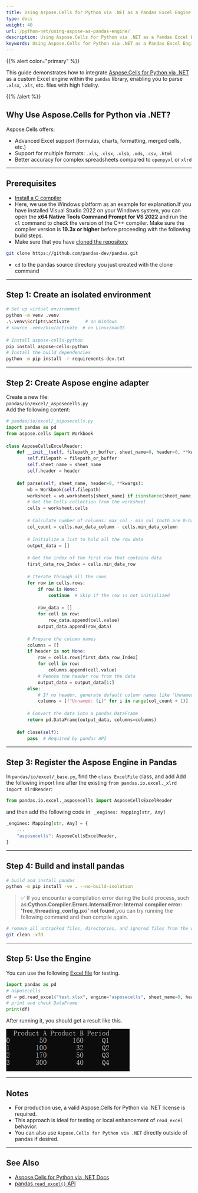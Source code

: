```yaml
---
title: Using Aspose.Cells for Python via .NET as a Pandas Excel Engine
type: docs
weight: 40
url: /python-net/using-aspose-as-pandas-engine/
description: Using Aspose.Cells for Python via .NET as a Pandas Excel Engine.
keywords: Using Aspose.Cells for Python via .NET as a Pandas Excel Engine.
---
```


{{% alert color="primary" %}}

This guide demonstrates how to integrate [Aspose.Cells for Python via .NET](https://products.aspose.com/cells/python-net/) as a custom Excel engine within the `pandas` library, enabling you to parse `.xlsx`, `.xls`, etc. files with high fidelity.

{{% /alert %}}

## Why Use Aspose.Cells for Python via .NET?

Aspose.Cells offers:

- Advanced Excel support (formulas, charts, formatting, merged cells, etc.)
- Support for multiple formats: `.xls`, `.xlsx`, `.xlsb`, `.ods`, `.csv`, `.html`
- Better accuracy for complex spreadsheets compared to `openpyxl` or `xlrd`

---

## Prerequisites

- [Install a C compiler](https://pandas.pydata.org/docs/dev/development/contributing_environment.html#step-1-install-a-c-compiler)
- Here, we use the Windows platform as an example for explanation.If you have installed Visual Studio 2022 on your Windows system, you can open the **x64 Native Tools Command Prompt for VS 2022** and run the `cl` command to check the version of the C++ compiler. Make sure the compiler version is **19.3x or higher** before proceeding with the following build steps.
- Make sure that you have [cloned the repository](https://github.com/pandas-dev/pandas.git)
```bash
git clone https://github.com/pandas-dev/pandas.git
```
- `cd` to the pandas source directory you just created with the clone command

---

## Step 1: Create an isolated environment

```bash
# Set up virtual environment
python -m venv .venv
.\.venv\Scripts\activate      # on Windows
# source .venv/bin/activate  # on Linux/macOS

# Install aspose-cells-python
pip install aspose-cells-python
# Install the build dependencies
python -m pip install -r requirements-dev.txt
```

---

## Step 2: Create Aspose engine adapter
Create a new file:\
`pandas/io/excel/_asposecells.py`\
Add the following content:

```python
# pandas/io/excel/_asposecells.py
import pandas as pd
from aspose.cells import Workbook

class AsposeCellsExcelReader:
    def __init__(self, filepath_or_buffer, sheet_name=0, header=0, **kwargs):
        self.filepath = filepath_or_buffer
        self.sheet_name = sheet_name
        self.header = header
 
    def parse(self, sheet_name, header=0, **kwargs):
        wb = Workbook(self.filepath)
        worksheet = wb.worksheets[sheet_name] if isinstance(sheet_name, int) else wb.worksheets.get(sheet_name)
        # Get the Cells collection from the worksheet
        cells = worksheet.cells

        # Calculate number of columns: max_col - min_col (both are 0-based)
        col_count = cells.max_data_column - cells.min_data_column

        # Initialize a list to hold all the row data
        output_data = []

        # Get the index of the first row that contains data
        first_data_row_Index = cells.min_data_row

        # Iterate through all the rows
        for row in cells.rows:
            if row is None:
                continue  # Skip if the row is not initialized

            row_data = []
            for cell in row:
                row_data.append(cell.value)
            output_data.append(row_data)

        # Prepare the column names
        columns = []
        if header is not None:
            row = cells.rows[first_data_row_Index]
            for cell in row:
                columns.append(cell.value)
            # Remove the header row from the data
            output_data = output_data[1:]
        else:
            # If no header, generate default column names like "Unnamed: 0", "Unnamed: 1", ...
            columns = [f"Unnamed: {i}" for i in range(col_count + 1)]

        # Convert the data into a pandas DataFrame
        return pd.DataFrame(output_data, columns=columns)
  
    def close(self):
        pass  # Required by pandas API
```

---

## Step 3: Register the Aspose Engine in Pandas

In `pandas/io/excel/_base.py`, find the `class ExcelFile` class, and add
Add the following import line after the existing `from pandas.io.excel._xlrd import XlrdReader`:

```python
from pandas.io.excel._asposecells import AsposeCellsExcelReader
```
and then add the following code in ` _engines: Mapping[str, Any]`

```python
_engines: Mapping[str, Any] = {
    ...
    "asposecells": AsposeCellsExcelReader,
}
```

---

## Step 4: Build and install pandas
```bash
# build and install pandas
python -m pip install -ve . --no-build-isolation
```

> ✅ If you encounter a compilation error during the build process, such as:**Cython.Compiler.Errors.InternalError: Internal compiler error: 'free_threading_config.pxi' not found**,you can try running the following command and then compile again.
```bash
# remove all untracked files, directories, and ignored files from the working directory.
git clean -xfd 
```

---


## Step 5: Use the Engine
You can use the following [Excel file](test.xlsx) for testing.
```python
import pandas as pd
# asposecells
df = pd.read_excel("test.xlsx", engine="asposecells", sheet_name=0, header=0)
# print and check DataFrame
print(df)
```
After running it, you should get a result like this.

![todo:image_alt_text](result.png)


---

## Notes

- For production use, a valid Aspose.Cells for Python via .NET license is required.
- This approach is ideal for testing or local enhancement of `read_excel` behavior.
- You can also use `Aspose.Cells for Python via .NET` directly outside of pandas if desired.

---

## See Also

- [Aspose.Cells for Python via .NET Docs](https://docs.aspose.com/cells/python-net/)
- [pandas ](https://pandas.pydata.org/docs/reference/api/pandas.read_excel.html)[`read_excel()`](https://pandas.pydata.org/docs/reference/api/pandas.read_excel.html)[ API](https://pandas.pydata.org/docs/reference/api/pandas.read_excel.html)

